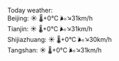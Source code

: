 Today weather:  
Beijing: ☀️   🌡️+0°C 🌬️↘31km/h  
Tianjin: ☀️   🌡️+0°C 🌬️↘31km/h  
Shijiazhuang: ☀️   🌡️+0°C 🌬️↘30km/h  
Tangshan: ☀️   🌡️+0°C 🌬️↘31km/h  
